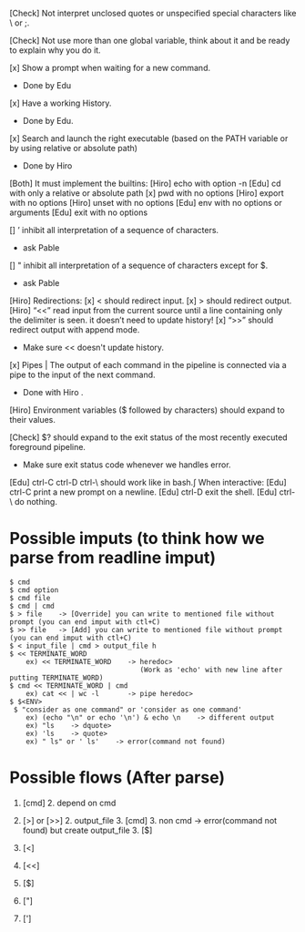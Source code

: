 [Check] Not interpret unclosed quotes or unspecified special characters like \ or ;.

[Check] Not use more than one global variable, think about it and be ready to explain why you do it.

[x] Show a prompt when waiting for a new command.
- Done by Edu

[x] Have a working History.
- Done by Edu.

[x] Search and launch the right executable (based on the PATH variable or by using relative or absolute path)
- Done by Hiro

[Both] It must implement the builtins:
    [Hiro] echo with option -n
    [Edu] cd with only a relative or absolute path
    [x] pwd with no options
    [Hiro] export with no options
    [Hiro] unset with no options
    [Edu] env with no options or arguments
    [Edu] exit with no options

[] ’ inhibit all interpretation of a sequence of characters.
- ask Pable

[] " inhibit all interpretation of a sequence of characters except for $.
- ask Pable

[Hiro] Redirections:
    [x] < should redirect input.
    [x] > should redirect output.
    [Hiro] “<<” read input from the current source until a line containing only the delimiter is seen. it doesn’t need to update history!
    [x] “>>” should redirect output with append mode.
- Make sure << doesn't update history.

[x] Pipes | The output of each command in the pipeline is connected via a pipe to the input of the next command.
- Done with Hiro .

[Hiro] Environment variables ($ followed by characters) should expand to their values.

[Check] $? should expand to the exit status of the most recently executed foreground pipeline.
- Make sure exit status code whenever we handles error.

[Edu] ctrl-C ctrl-D ctrl-\ should work like in bash.∫
    When interactive:
      [Edu] ctrl-C print a new prompt on a newline.
      [Edu] ctrl-D exit the shell.
      [Edu] ctrl-\ do nothing.




# Possible imputs (to think how we parse from readline imput)
    $ cmd
    $ cmd option
    $ cmd file
    $ cmd | cmd
    $ > file    -> [Override] you can write to mentioned file without prompt (you can end imput with ctl+C)
    $ >> file   -> [Add] you can write to mentioned file without prompt (you can end imput with ctl+C)
    $ < input_file | cmd > output_file h
    $ << TERMINATE_WORD
        ex) << TERMINATE_WORD    -> heredoc>
                                    (Work as 'echo' with new line after putting TERMINATE_WORD)
    $ cmd << TERMINATE_WORD | cmd
        ex) cat << | wc -l       -> pipe heredoc>
    $ $<ENV>
     $ "consider as one command" or 'consider as one command'
        ex) (echo "\n" or echo '\n') & echo \n    -> different output
        ex) "ls    -> dquote>
        ex) 'ls    -> quote>
        ex) " ls" or ' ls'    -> error(command not found)

# Possible flows (After parse)
1. [cmd]
    2. depend on cmd

1. [>] or [>>]
    2. output_file
        3. [cmd]
        3. non cmd
            -> error(command not found) but create output_file
        3. [$<ENV>]

1. [<]

1. [<<]

1. [$<ENV>]

1. ["]

1. [']
